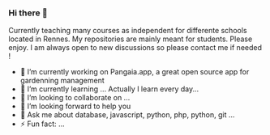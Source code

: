 ### Hi there 👋

Currently teaching many courses as independent for differente schools located in Rennes. 
My repositories are mainly meant for students. Please enjoy. 
I am always open to new discussions so please contact me if needed ! 

- 🔭 I’m currently working on Pangaia.app, a great open source app for gardenning management
- 🌱 I’m currently learning ... Actually I learn every day... 
- 👯 I’m looking to collaborate on ...
- 🤔 I’m looking forward to help you
- 💬 Ask me about database, javascript, python, php, python, git ...
- ⚡ Fun fact: ...

